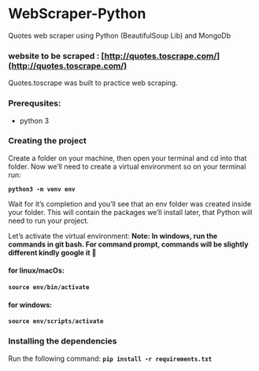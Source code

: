 # WebScraper-Python
Quotes web scraper using Python (BeautifulSoup Lib) and MongoDb

### website to be scraped : [http://quotes.toscrape.com/](http://quotes.toscrape.com/)
Quotes.toscrape was built to practice web scraping.

### Prerequsites:
- python 3

### Creating the project
Create a folder on your machine, then open your terminal and cd into that folder. Now we’ll need to create a virtual environment so on your terminal run:

**``python3 -m venv env``**

Wait for it’s completion and you’ll see that an env folder was created inside your folder. This will contain the packages we’ll install later, that Python will need to run your project.

Let’s activate the virtual environment:
**Note: In windows, run the commands in git bash. For command prompt, commands will be slightly different kindly google it 🙂**

#### for linux/macOs:
**``source env/bin/activate``** 

#### for windows:
**``source env/scripts/activate``** 

### Installing the dependencies
Run the following command:
**``pip install -r requirements.txt``** 
